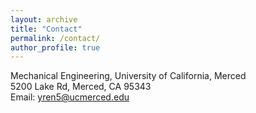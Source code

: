 ```yaml
---
layout: archive
title: "Contact"
permalink: /contact/
author_profile: true
---
```

Mechanical Engineering, University of California, Merced<br>
5200 Lake Rd, Merced, CA 95343<br>
Email: yren5@ucmerced.edu
